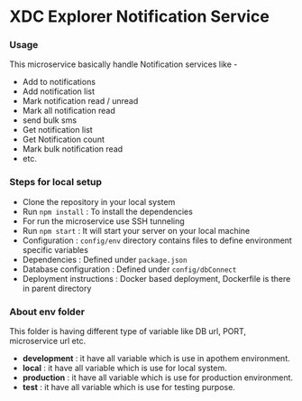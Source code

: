 # XDC Explorer Notification Service #

### Usage ###

This microservice basically handle Notification services like -
* Add to notifications
* Add notification list
* Mark notification read / unread
* Mark all notification read
* send bulk sms
* Get notification list 
* Get Notification count
* Mark bulk notification read
* etc.
### Steps for local setup ###

* Clone the repository in your local system
* Run `npm install` : To install the dependencies
* For run the microservice use SSH tunneling 
* Run `npm start` : It will start your server on your local machine
* Configuration : `config/env` directory contains files to define environment specific variables
* Dependencies : Defined under `package.json` 
* Database configuration : Defined under `config/dbConnect` 
* Deployment instructions : Docker based deployment, Dockerfile is there in parent directory

### About env folder ###

This folder is having different type of variable like DB url, PORT, microservice url etc.
* **development** : it have all variable which is use in apothem environment.
* **local** : it have all variable which is use for local system.
* **production** : it have all variable which is use for production environment.
* **test** : it have all variable which is use for testing purpose.

